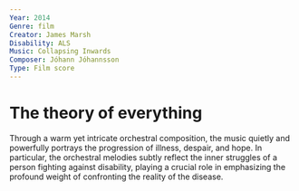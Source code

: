 ```yaml
---
Year: 2014
Genre: film
Creator: James Marsh
Disability: ALS
Music: Collapsing Inwards
Composer: Jóhann Jóhannsson
Type: Film score
---
```

# The theory of everything
Through a warm yet intricate orchestral composition, the music quietly and powerfully portrays the progression of illness, despair, and hope.
In particular, the orchestral melodies subtly reflect the inner struggles of a person fighting against disability, playing a crucial role in emphasizing the profound weight of confronting the reality of the disease.
